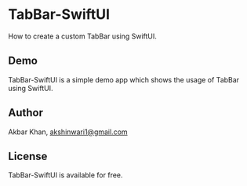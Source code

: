 # TabBar-SwiftUI
How to create a custom TabBar using SwiftUI.

## Demo

TabBar-SwiftUI is a simple demo app which shows the usage of TabBar using SwiftUI.

## Author

Akbar Khan, akshinwari1@gmail.com

## License

TabBar-SwiftUI is available for free.
